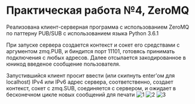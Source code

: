 # Практическая работа №4, ZeroMQ


Реализована клиент-серверная программа с использованием ZeroMQ по паттерну PUB/SUB с использованием языка Python 3.6.1


При запуске сервера создается контекст и сокет его средствами с аргументом zmq.PUB, и биндится порт 11101, готовясь принимать подключения с любых адресов. Далее отсылается закодированное в юникод введеное сообщение пользователя.

Запустившийся клиент просит ввести (или скипнуть enter’ом для localhost) IPv4 или IPv6 адрес сервера, соответственно, создает контекст, сокет с zmq.SUB, соединяется с сервером, и ожидает в бесконечном цикле новых сообщений для печати
![1](http://i.imgur.com/ABZTo1l.png)
![2](http://i.imgur.com/6OKWsQN.jpg)
![3](http://i.imgur.com/xkzwg69.jpg)
